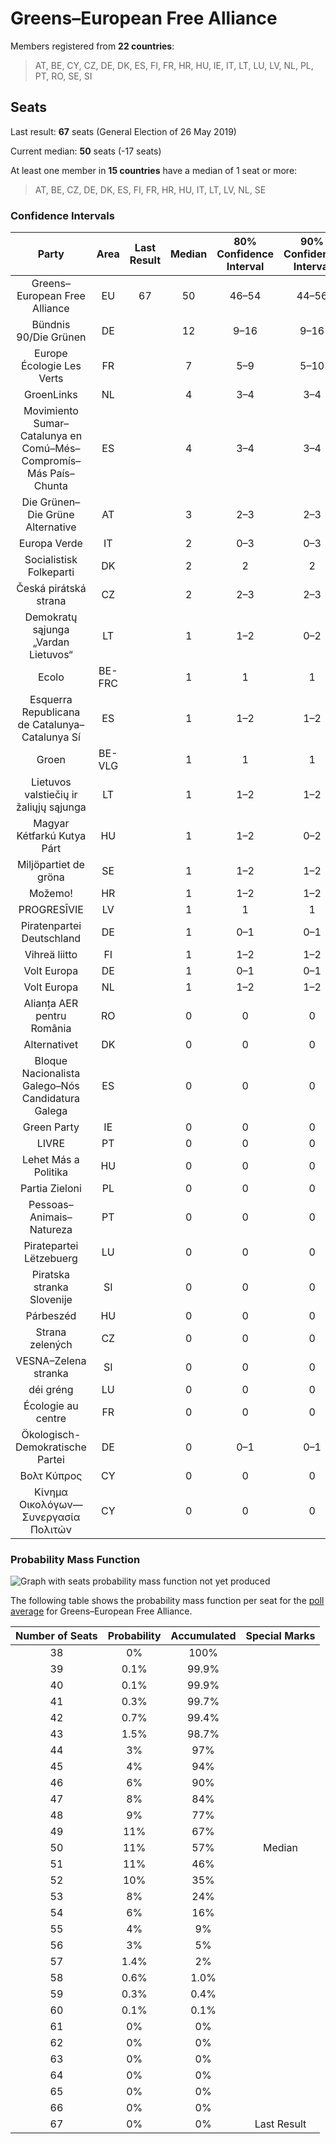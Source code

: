 # Greens–European Free Alliance

Members registered from **22 countries**:

> AT, BE, CY, CZ, DE, DK, ES, FI, FR, HR, HU, IE, IT, LT, LU, LV, NL, PL, PT, RO, SE, SI

## Seats

Last result: **67** seats (General Election of 26 May 2019)

Current median: **50** seats (-17 seats)

At least one member in **15 countries** have a median of 1 seat or more:

> AT, BE, CZ, DE, DK, ES, FI, FR, HR, HU, IT, LT, LV, NL, SE

### Confidence Intervals

| Party | Area | Last Result | Median | 80% Confidence Interval | 90% Confidence Interval | 95% Confidence Interval | 99% Confidence Interval |
|:-----:|:----:|:-----------:|:------:|:-----------------------:|:-----------------------:|:-----------------------:|:-----------------------:|
| Greens–European Free Alliance | EU | 67 | 50 | 46–54 | 44–56 | 43–56 | 41–58 |
| Bündnis 90/Die Grünen | DE | | 12 | 9–16 | 9–16 | 9–16 | 8–17 |
| Europe Écologie Les Verts | FR | | 7 | 5–9 | 5–10 | 5–10 | 0–11 |
| GroenLinks | NL | | 4 | 3–4 | 3–4 | 3–4 | 3–4 |
| Movimiento Sumar–Catalunya en Comú–Més–Compromís–Más País–Chunta | ES | | 4 | 3–4 | 3–4 | 3–4 | 2–5 |
| Die Grünen–Die Grüne Alternative | AT | | 3 | 2–3 | 2–3 | 2–3 | 2–3 |
| Europa Verde | IT | | 2 | 0–3 | 0–3 | 0–3 | 0–4 |
| Socialistisk Folkeparti | DK | | 2 | 2 | 2 | 2 | 2–3 |
| Česká pirátská strana | CZ | | 2 | 2–3 | 2–3 | 2–3 | 2–3 |
| Demokratų sąjunga „Vardan Lietuvos“ | LT | | 1 | 1–2 | 0–2 | 0–2 | 0–2 |
| Ecolo | BE-FRC | | 1 | 1 | 1 | 1 | 1 |
| Esquerra Republicana de Catalunya–Catalunya Sí | ES | | 1 | 1–2 | 1–2 | 1–2 | 1–3 |
| Groen | BE-VLG | | 1 | 1 | 1 | 1–2 | 1–2 |
| Lietuvos valstiečių ir žaliųjų sąjunga | LT | | 1 | 1–2 | 1–2 | 1–2 | 1–2 |
| Magyar Kétfarkú Kutya Párt | HU | | 1 | 1–2 | 0–2 | 0–2 | 0–2 |
| Miljöpartiet de gröna | SE | | 1 | 1–2 | 1–2 | 0–2 | 0–2 |
| Možemo! | HR | | 1 | 1–2 | 1–2 | 1–2 | 1–2 |
| PROGRESĪVIE | LV | | 1 | 1 | 1 | 1 | 1 |
| Piratenpartei Deutschland | DE | | 1 | 0–1 | 0–1 | 0–1 | 0–1 |
| Vihreä liitto | FI | | 1 | 1–2 | 1–2 | 1–2 | 1–2 |
| Volt Europa | DE | | 1 | 0–1 | 0–1 | 0–1 | 0–2 |
| Volt Europa | NL | | 1 | 1–2 | 1–2 | 1–2 | 1–2 |
| Alianța AER pentru România | RO | | 0 | 0 | 0 | 0 | 0 |
| Alternativet | DK | | 0 | 0 | 0 | 0 | 0 |
| Bloque Nacionalista Galego–Nós Candidatura Galega | ES | | 0 | 0 | 0 | 0 | 0 |
| Green Party | IE | | 0 | 0 | 0 | 0 | 0 |
| LIVRE | PT | | 0 | 0 | 0 | 0 | 0 |
| Lehet Más a Politika | HU | | 0 | 0 | 0 | 0 | 0–1 |
| Partia Zieloni | PL | | 0 | 0 | 0 | 0 | 0 |
| Pessoas–Animais–Natureza | PT | | 0 | 0 | 0 | 0 | 0 |
| Piratepartei Lëtzebuerg | LU | | 0 | 0 | 0 | 0 | 0 |
| Piratska stranka Slovenije | SI | | 0 | 0 | 0 | 0 | 0–1 |
| Párbeszéd | HU | | 0 | 0 | 0 | 0 | 0 |
| Strana zelených | CZ | | 0 | 0 | 0 | 0 | 0 |
| VESNA–Zelena stranka | SI | | 0 | 0 | 0 | 0 | 0–1 |
| déi gréng | LU | | 0 | 0 | 0 | 0 | 0 |
| Écologie au centre | FR | | 0 | 0 | 0 | 0 | 0 |
| Ökologisch-Demokratische Partei | DE | | 0 | 0–1 | 0–1 | 0–1 | 0–1 |
| Βολτ Κύπρος | CY | | 0 | 0 | 0 | 0 | 0 |
| Κίνημα Οικολόγων—Συνεργασία Πολιτών | CY | | 0 | 0 | 0 | 0 | 0 |

### Probability Mass Function

![Graph with seats probability mass function not yet produced](average-2024-04-15-seats-pmf-greens–europeanfreealliance.png "Seats Probability Mass Function")

The following table shows the probability mass function per seat for the [poll average](average-2024-04-15.html) for Greens–European Free Alliance.

| Number of Seats | Probability | Accumulated | Special Marks |
|:---------------:|:-----------:|:-----------:|:-------------:|
| 38 | 0% | 100% |  |
| 39 | 0.1% | 99.9% |  |
| 40 | 0.1% | 99.9% |  |
| 41 | 0.3% | 99.7% |  |
| 42 | 0.7% | 99.4% |  |
| 43 | 1.5% | 98.7% |  |
| 44 | 3% | 97% |  |
| 45 | 4% | 94% |  |
| 46 | 6% | 90% |  |
| 47 | 8% | 84% |  |
| 48 | 9% | 77% |  |
| 49 | 11% | 67% |  |
| 50 | 11% | 57% | Median |
| 51 | 11% | 46% |  |
| 52 | 10% | 35% |  |
| 53 | 8% | 24% |  |
| 54 | 6% | 16% |  |
| 55 | 4% | 9% |  |
| 56 | 3% | 5% |  |
| 57 | 1.4% | 2% |  |
| 58 | 0.6% | 1.0% |  |
| 59 | 0.3% | 0.4% |  |
| 60 | 0.1% | 0.1% |  |
| 61 | 0% | 0% |  |
| 62 | 0% | 0% |  |
| 63 | 0% | 0% |  |
| 64 | 0% | 0% |  |
| 65 | 0% | 0% |  |
| 66 | 0% | 0% |  |
| 67 | 0% | 0% | Last Result |


